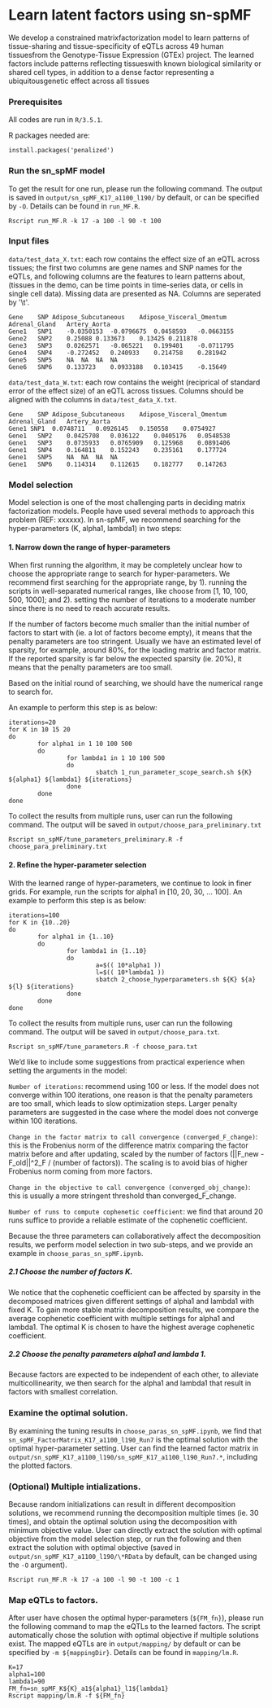 
# Learn latent factors using sn-spMF
We develop a constrained matrixfactorization model to learn patterns of tissue-sharing and tissue-specificity of eQTLs across 49 human tissuesfrom the Genotype-Tissue Expression (GTEx) project. The learned factors include patterns reflecting tissueswith known biological similarity or shared cell types, in addition to a dense factor representing a ubiquitousgenetic effect across all tissues

### Prerequisites
All codes are run in ```R/3.5.1```. 

R packages needed are:
```
install.packages('penalized')
```

### Run the sn_spMF model
To get the result for one run, please run the following command. The output is saved in ```output/sn_spMF_K17_a1100_l190/``` by default, or can be specified by ```-O```. Details can be found in ```run_MF.R```.
```
Rscript run_MF.R -k 17 -a 100 -l 90 -t 100
```

### Input files

```data/test_data_X.txt```: each row contains the effect size of an eQTL across tissues; the first two columns are gene names and SNP names for the eQTLs, and following columns are the features to learn patterns about, (tissues in the demo, can be time points in time-series data, or cells in single cell data). Missing data are presented as NA. Columns are seperated by '\t'. 

```
Gene	SNP	Adipose_Subcutaneous	Adipose_Visceral_Omentum	Adrenal_Gland	Artery_Aorta
Gene1	SNP1	-0.0350153	-0.0796675	0.0458593	-0.0663155
Gene2	SNP2	0.25088	0.133673	0.13425	0.211878
Gene3	SNP3	0.0262571	-0.065221	0.199401	-0.0711795
Gene4	SNP4	-0.272452	0.240933	0.214758	0.281942
Gene5	SNP5	NA	NA	NA	NA
Gene6	SNP6	0.133723	0.0933188	0.103415	-0.15649
```


```data/test_data_W.txt```: each row contains the weight (reciprical of standard error of the effect size) of an eQTL across tissues. Columns should be aligned with the columns in ```data/test_data_X.txt```.

```
Gene	SNP	Adipose_Subcutaneous	Adipose_Visceral_Omentum	Adrenal_Gland	Artery_Aorta
Gene1 SNP1	0.0748711	0.0926145	0.150558	0.0754927
Gene1	SNP2	0.0425708	0.036122	0.0405176	0.0548538
Gene1	SNP3	0.0735933	0.0765909	0.125968	0.0891406
Gene1	SNP4	0.164811	0.152243	0.235161	0.177724
Gene1	SNP5	NA	NA	NA	NA
Gene1	SNP6	0.114314	0.112615	0.182777	0.147263
```


### Model selection


Model selection is one of the most challenging parts in deciding matrix factorization models. People have used several methods to approach this problem (REF: xxxxxx). In sn-spMF, we recommend searching for the hyper-parameters (K, alpha1, lambda1) in two steps:

#### 1. Narrow down the range of hyper-parameters 

When first running the algorithm, it may be completely unclear how to choose the appropriate range to search for hyper-parameters. We recommend first searching for the appropriate range, by 1). running the scripts in well-separated numerical ranges, like choose from [1, 10, 100, 500, 1000]; and 2).  setting the number of iterations to a moderate number since there is no need to reach accurate results. 

If the number of factors become much smaller than the initial number of factors to start with (ie. a lot of factors become empty), it means that the penalty parameters are too stringent. Usually we have an estimated level of sparsity, for example, around 80%, for the loading matrix and factor matrix. If the reported sparsity is far below the expected sparsity (ie. 20%), it means that the penalty parameters are too small. 

Based on the initial round of searching, we should have the numerical range to search for. 

An example to perform this step is as below:
```
iterations=20
for K in 10 15 20
do
        for alpha1 in 1 10 100 500
        do
                for lambda1 in 1 10 100 500
                do
                        sbatch 1_run_parameter_scope_search.sh ${K} ${alpha1} ${lambda1} ${iterations}
                done
        done
done
```

To collect the results from multiple runs, user can run the following command. The output will be saved in ```output/choose_para_preliminary.txt```
```
Rscript sn_spMF/tune_parameters_preliminary.R -f choose_para_preliminary.txt
```


#### 2. Refine the hyper-parameter selection

With the learned range of hyper-parameters, we continue to look in finer grids. For example, run the scripts for alpha1 in [10, 20, 30, … 100]. An example to perform this step is as below:
```
iterations=100
for K in {10..20}
do
        for alpha1 in {1..10}
        do
                for lambda1 in {1..10}
                do
                        a=$(( 10*alpha1 ))
                        l=$(( 10*lambda1 ))
                        sbatch 2_choose_hyperparameters.sh ${K} ${a} ${l} ${iterations}
                done
        done
done
```

To collect the results from multiple runs, user can run the following command. The output will be saved in ```output/choose_para.txt```.
```
Rscript sn_spMF/tune_parameters.R -f choose_para.txt
```

We’d like to include some suggestions from practical experience when setting the arguments in the model:

```Number of iterations```: recommend using 100 or less. If the model does not converge within 100 iterations, one reason is that the penalty parameters are too small, which leads to slow optimization steps. Larger penalty parameters are suggested in the case where the model does not converge within 100 iterations. 

```Change in the factor matrix to call convergence (converged_F_change)```: this is the Frobenius norm of the difference matrix comparing the factor matrix before and after updating, scaled by the number of factors (||F_new - F_old||^2_F / (number of factors)). The scaling is to avoid bias of higher Frobenius norm coming from more factors. 

```Change in the objective to call convergence (converged_obj_change)```: this is usually a more stringent threshold than converged_F_change. 

```Number of runs to compute cophenetic coefficient```: we find that around 20 runs suffice to provide a reliable estimate of the cophenetic coefficient. 


Because the three parameters can collaboratively affect the decomposition results, we perform model selection in two sub-steps, and we provide an example in ```choose_paras_sn_spMF.ipynb```. 


##### 2.1 Choose the number of factors K. 

We notice that the cophenetic coefficient can be affected by sparsity in the decomposed matrices given different settings of alpha1 and lambda1 with fixed K. To gain more stable matrix decomposition results, we compare the average cophenetic coefficient with multiple settings for alpha1 and lambda1. The optimal K is chosen to have the highest average cophenetic coefficient. 

##### 2.2 Choose the penalty parameters alpha1 and lambda 1. 

Because factors are expected to be independent of each other, to alleviate multicollinearity, we then search for the alpha1 and lambda1 that result in factors with smallest correlation. 

### Examine the optimal solution.

By examining the tuning results in ```choose_paras_sn_spMF.ipynb```, we find that ```sn_spMF_FactorMatrix_K17_a1100_l190_Run7``` is the optimal solution with the optimal hyper-parameter setting. User can find the learned factor matrix in ``` output/sn_spMF_K17_a1100_l190/sn_spMF_K17_a1100_l190_Run7.*```, including the plotted factors. 



### (Optional) Multiple intializations.

Because random initializations can result in different decomposition solutions, we recommend running the decomposition multiple times (ie. 30 times), and obtain the optimal solution using the decomposition with minimum objective value. User can directly extract the solution with optimal objective from the model selection step, or run the following and then extract the solution with optimal objective (saved in ```output/sn_spMF_K17_a1100_l190/\*RData``` by default, can be changed using the ```-O``` argument).

```
Rscript run_MF.R -k 17 -a 100 -l 90 -t 100 -c 1
```


### Map eQTLs to factors.
After user have chosen the optimal hyper-parameters (```${FM_fn}```), please run the following command to map the eQTLs to the learned factors. The script automatically chose the solution with optimal objective if multiple solutions exist. The mapped eQTLs are in ```output/mapping/``` by default or can be specified by ```-m ${mappingDir}```. Details can be found in ```mapping/lm.R```.

```
K=17
alpha1=100
lambda1=90
FM_fn=sn_spMF_K${K}_a1${alpha1}_l1${lambda1}
Rscript mapping/lm.R -f ${FM_fn}
```

